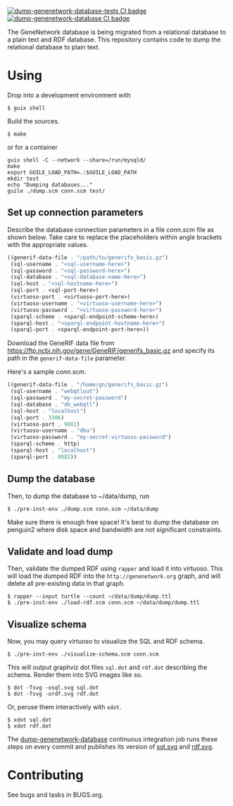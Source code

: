 [![dump-genenetwork-database-tests CI
badge](https://ci.genenetwork.org/badge/dump-genenetwork-database-tests.svg)](https://ci.genenetwork.org/jobs/dump-genenetwork-database-tests)
[![dump-genenetwork-database CI
badge](https://ci.genenetwork.org/badge/dump-genenetwork-database.svg)](https://ci.genenetwork.org/jobs/dump-genenetwork-database)

The GeneNetwork database is being migrated from a relational database to
a plain text and RDF database. This repository contains code to dump the
relational database to plain text.

# Using

Drop into a development environment with

``` shell
$ guix shell
```

Build the sources.

``` shell
$ make
```

or for a container

```shell
guix shell -C --network --share=/run/mysqld/
make
export GUILE_LOAD_PATH=.:$GUILE_LOAD_PATH
mkdir test
echo "Dumping databases..."
guile ./dump.scm conn.scm test/
```


## Set up connection parameters

Describe the database connection parameters in a file *conn.scm* file as
shown below. Take care to replace the placeholders within angle brackets
with the appropriate values.

``` scheme
((generif-data-file . "/path/to/generifs_basic.gz")
 (sql-username . "<sql-username-here>")
 (sql-password . "<sql-password-here>")
 (sql-database . "<sql-database-name-here>")
 (sql-host . "<sql-hostname-here>")
 (sql-port . <sql-port-here>)
 (virtuoso-port . <virtuoso-port-here>)
 (virtuoso-username . "<virtuoso-username-here>")
 (virtuoso-password . "<virtuoso-password-here>")
 (sparql-scheme . <sparql-endpoint-scheme-here>)
 (sparql-host . "<sparql-endpoint-hostname-here>")
 (sparql-port . <sparql-endpoint-port-here>))
```

Download the GeneRIF data file from
https://ftp.ncbi.nih.gov/gene/GeneRIF/generifs_basic.gz and specify
its path in the `generif-data-file` parameter.

Here's a sample *conn.scm*.
``` scheme
((generif-data-file . "/home/gn/generifs_basic.gz")
 (sql-username . "webqtlout")
 (sql-password . "my-secret-password")
 (sql-database . "db_webqtl")
 (sql-host . "localhost")
 (sql-port . 3306)
 (virtuoso-port . 9081)
 (virtuoso-username . "dba")
 (virtuoso-password . "my-secret-virtuoso-password")
 (sparql-scheme . http)
 (sparql-host . "localhost")
 (sparql-port . 9082))
```

## Dump the database

Then, to dump the database to \~/data/dump, run

``` shell
$ ./pre-inst-env ./dump.scm conn.scm ~/data/dump
```

Make sure there is enough free space! It\'s best to dump the database on
penguin2 where disk space and bandwidth are not significant
constraints.

## Validate and load dump

Then, validate the dumped RDF using `rapper` and load it into
virtuoso. This will load the dumped RDF into the
`http://genenetwork.org` graph, and will delete all pre-existing data
in that graph.

``` shell
$ rapper --input turtle --count ~/data/dump/dump.ttl
$ ./pre-inst-env ./load-rdf.scm conn.scm ~/data/dump/dump.ttl
```

## Visualize schema

Now, you may query virtuoso to visualize the SQL and RDF schema.

``` shell
$ ./pre-inst-env ./visualize-schema.scm conn.scm
```

This will output graphviz dot files `sql.dot` and `rdf.dot` describing
the schema. Render them into SVG images like so.

``` shell
$ dot -Tsvg -osql.svg sql.dot
$ dot -Tsvg -ordf.svg rdf.dot
```

Or, peruse them interactively with `xdot`.

``` shell
$ xdot sql.dot
$ xdot rdf.dot
```

The
[dump-genenetwork-database](https://ci.genenetwork.org/jobs/dump-genenetwork-database)
continuous integration job runs these steps on every commit and
publishes its version of
[sql.svg](https://ci.genenetwork.org/archive/dump-genenetwork-database/latest/sql.svg)
and
[rdf.svg](https://ci.genenetwork.org/archive/dump-genenetwork-database/latest/rdf.svg).

# Contributing

See bugs and tasks in BUGS.org.
